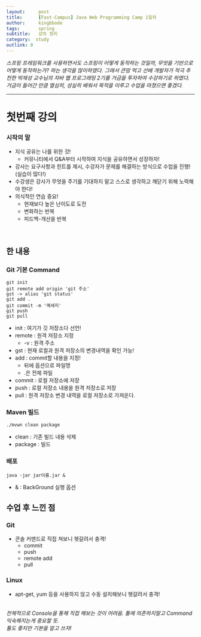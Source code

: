 ```yaml
---
layout:     post
title:      [Fast-Campus] Java Web Programming Camp 1일차
author:     kingbbode
tags:       spring
subtitle:   강의 정리
category:  study
outlink: 0
---
```


*스프링 프레임워크를 사용하면서도 스프링이 어떻게 동작하는 것일까, 무엇을 기반으로 어떻게 동작하는가? 하는 생각을 많이하였다. 그래서 큰맘 먹고 선배 개발자가 적극 추천한 박재성 교수님의 자바 웹 프로그래밍 2기를 거금을 투자하여 수강하기로 하였다.<br>거금이 들어간 만큼 열심히, 성실히 배워서 목적을 이루고 수업을 마쳤으면 좋겠다.*

---

첫번째 강의
===========

### 시작의 말

-	지식 공유는 나를 위한 것!
	-	커뮤니티에서 Q&A부터 시작하여 지식을 공유하면서 성장하자!
-	강사는 요구사항과 힌트를 제시, 수강자가 문제를 해결하는 방식으로 수업을 진행!(실습이 많다!)
-	수강생은 강사가 무엇을 주기를 기대하지 말고 스스로 생각하고 깨닫기 위해 노력해야 한다!
-	의식적인 연습 중요!
	-	현재보다 높은 난이도로 도전
	-	변화하는 반복
	-	피드백-개선을 반복

<br>

한 내용
-------

### Git 기본 Command

```
git init
git remote add origin 'git 주소'
gst -> alias 'git status'
git add .
git commit -m '메세지'
git push
git pull
```

-	init : 여기가 깃 저장소다 선언!
-	remote : 원격 저장소 지정
	-	-v : 원격 주소
-	gst : 현재 로컬과 원격 저장소의 변경내역을 확인 가능!
-	add : commit할 내용을 지정!
	-	뒤에 옵션으로 파일명
	-	.은 전체 파일
-	commit : 로컬 저장소에 저장
-	push : 로컬 저장소 내용을 원격 저장소로 저장
-	pull : 원격 저장소 변경 내역을 로컬 저장소로 가져온다.

### Maven 빌드

```
./mvwn clean package
```

-	clean : 기존 빌드 내용 삭제
-	package : 빌드

### 배포

```
java -jar jar이름.jar &
```

-	& : BackGround 실행 옵션

수업 후 느낀 점
---------------

### Git

-	콘솔 커멘드로 직접 쳐보니 헷갈려서 충격!
	-	commit
	-	push
	-	remote add
	-	pull

### Linux

-	apt-get, yum 등을 사용하지 않고 수동 설치해보니 헷갈려서 충격!

<br>*전체적으로 Console을 통해 직접 해보는 것이 어려움. 툴에 의존하지말고 Command 익숙해지는게 중요할 듯.<br>툴도 좋지만 기본을 알고 쓰자!*
